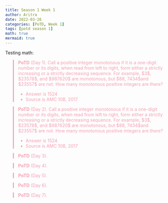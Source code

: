 ```yaml
---
title: Season 1 Week 1
author: Aritra
date: 2022-03-26
categories: [PoTD, Week 1]
tags: [potd season 1]
math: true
mermaid: true
---
```




Testing math:
<blockquote style="border-left: 3px solid #f79eb2; color:#f79eb2; margin-bottom:2px">
<b>PoTD</b> (Day 1). Call a positive integer monotonous if it is a one-digit number or its digits, when read from left to right, form either a strictly increasing or a strictly decreasing sequence. For example, $3$, $23578$, and $987620$ are monotonous, but $88, 7434$and $23557$ are not. How many monotonous positive integers are there? 

  - Answer is 1524
- Source is AMC 10B, 2017
  
  
  
  
</blockquote>

<blockquote style="border-left: 3px solid #f79eb2; color:#f79eb2; margin-bottom:2px">
<b>PoTD</b> (Day 2). Call a positive integer monotonous if it is a one-digit number or its digits, when read from left to right, form either a strictly increasing or a strictly decreasing sequence. For example, $3$, $23578$, and $987620$ are monotonous, but $88, 7434$and $23557$ are not. How many monotonous positive integers are there? 

  
  
  - Answer is 1524
- Source is AMC 10B, 2017
</blockquote>


<blockquote style="border-left: 3px solid #f79eb2; color:#f79eb2; margin-bottom:2px">
<b>PoTD</b> (Day 3). 

</blockquote>


<blockquote style="border-left: 3px solid #f79eb2; color:#f79eb2; margin-bottom:2px">
<b>PoTD</b> (Day 4). 

</blockquote>


<blockquote style="border-left: 3px solid #f79eb2; color:#f79eb2; margin-bottom:2px">
<b>PoTD</b> (Day 5). 
</blockquote>



<blockquote style="border-left: 3px solid #f79eb2; color:#f79eb2; margin-bottom:2px">
<b>PoTD</b> (Day 6). 

</blockquote>

<blockquote style="border-left: 3px solid #f79eb2; color:#f79eb2; margin-bottom:2px">
<b>PoTD</b> (Day 7). 

</blockquote>

